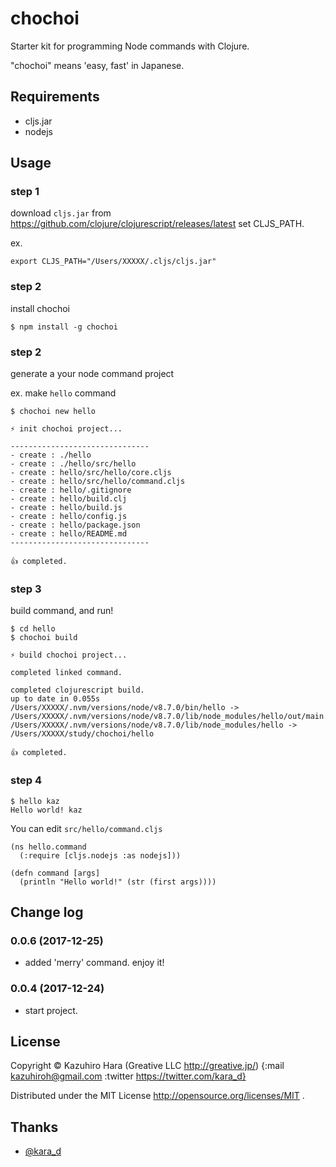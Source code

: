 
# chochoi

Starter kit for programming Node commands with Clojure.

"chochoi" means 'easy, fast' in Japanese.

## Requirements

- cljs.jar
- nodejs

## Usage

### step 1

download `cljs.jar` from https://github.com/clojure/clojurescript/releases/latest
set CLJS_PATH.

ex.

```
export CLJS_PATH="/Users/XXXXX/.cljs/cljs.jar"
```

### step 2

install chochoi

```
$ npm install -g chochoi
```

### step 2

generate a your node command project

ex. make `hello` command

```
$ chochoi new hello

⚡ init chochoi project...

-------------------------------
- create : ./hello
- create : ./hello/src/hello
- create : hello/src/hello/core.cljs
- create : hello/src/hello/command.cljs
- create : hello/.gitignore
- create : hello/build.clj
- create : hello/build.js
- create : hello/config.js
- create : hello/package.json
- create : hello/README.md
-------------------------------

👍 completed.
```

### step 3

build command, and run!

```
$ cd hello
$ chochoi build

⚡ build chochoi project...

completed linked command.

completed clojurescript build.
up to date in 0.055s
/Users/XXXXX/.nvm/versions/node/v8.7.0/bin/hello -> /Users/XXXXX/.nvm/versions/node/v8.7.0/lib/node_modules/hello/out/main.js
/Users/XXXXX/.nvm/versions/node/v8.7.0/lib/node_modules/hello -> /Users/XXXXX/study/chochoi/hello

👍 completed.
```

### step 4

```
$ hello kaz
Hello world! kaz
```

You can edit `src/hello/command.cljs `

```
(ns hello.command
  (:require [cljs.nodejs :as nodejs]))

(defn command [args]
  (println "Hello world!" (str (first args))))
```


## Change log

### 0.0.6 (2017-12-25)

- added 'merry' command. enjoy it!

### 0.0.4 (2017-12-24)

- start project.

## License

Copyright ©  Kazuhiro Hara (Greative LLC http://greative.jp/)
{:mail kazuhiroh@gmail.com
 :twitter https://twitter.com/kara_d}

Distributed under the MIT License http://opensource.org/licenses/MIT .

## Thanks

- [@kara_d](https://github.com/karad/)


